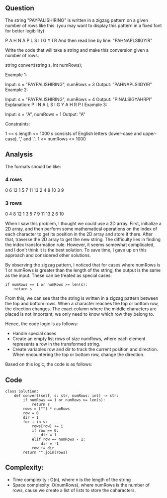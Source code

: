 ## Question


The string "PAYPALISHIRING" is written in a zigzag pattern on a given number of rows like this: (you may want to display this pattern in a fixed font for better legibility)

P   A   H   N
A P L S I I G
Y   I   R
And then read line by line: "PAHNAPLSIIGYIR"

Write the code that will take a string and make this conversion given a number of rows:

string convert(string s, int numRows);
 

Example 1:

Input: s = "PAYPALISHIRING", numRows = 3
Output: "PAHNAPLSIIGYIR"
Example 2:

Input: s = "PAYPALISHIRING", numRows = 4
Output: "PINALSIGYAHRPI"
Explanation:
P     I    N
A   L S  I G
Y A   H R
P     I
Example 3:

Input: s = "A", numRows = 1
Output: "A"
 

Constraints:

1 <= s.length <= 1000
s consists of English letters (lower-case and upper-case), ',' and '.'.
1 <= numRows <= 1000



## Analysis

The formats should be like: 
### 4 rows
0     6       12
1   5 7    11 13
2 4   8 10
3     9 

### 3 rows
0   4   8     12
1 3 5 7 9  11 13
2   6   10


When I saw this problem, I thought we could use a 2D array. First, initialize a 2D array, and then perform some mathematical operations on the index of each character to get its position in the 2D array and store it there. After that, traverse the 2D array to get the new string. The difficulty lies in finding the index transformation rule. However, it seems somewhat complicated, and I don't think it is the best solution. To save time, I gave up on this approach and considered other solutions.

By observing the zigzag pattern, I noticed that for cases where numRows is 1 or numRows is greater than the length of the string, the output is the same as the input. These can be treated as special cases:
```shell
if numRows == 1 or numRows >= len(s):
    return s
```
From this, we can see that the string is written in a zigzag pattern between the top and bottom rows. When a character reaches the top or bottom row, the direction changes. The exact column where the middle characters are placed is not important; we only need to know which row they belong to.

Hence, the code logic is as follows:


- Handle special cases
- Create an empty list rows of size numRows, where each element represents a row in the transformed string.
- Create variables row and dir to track the current position and direction. When encountering the top or bottom row, change the direction.

Based on this logic, the code is as follows:

## Code

```shell
class Solution:
    def convert(self, s: str, numRows: int) -> str:
        if numRows == 1 or numRows >= len(s):
            return s
        rows = [""] * numRows
        row = 0
        dir = 1
        for i in s:
            rows[row] += i
            if row == 0:
                dir = 1
            elif row == numRows - 1:
                dir = -1
            row += dir
        return "".join(rows)
```


## Complexity:
- Time complexity : O(n), where n is the length of the string
- Space complexity: O(numRows), where numRows is the number of rows, cause we create a list of lists to store the caharacters.